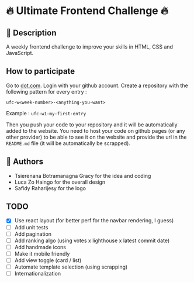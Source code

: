 # 🔥 Ultimate Frontend Challenge 🔥

## 📝 Description

A weekly frontend challenge to improve your skills in HTML, CSS and JavaScript.

## How to participate

Go to [dot.com](dot.com). Login with your github account.
Create a repository with the following pattern for every entry : 

`ufc-w<week-number>-<anything-you-want>`

Example : `ufc-w1-my-first-entry`

Then you push your code to your repository and it will be automatically added to the website.
You need to host your code on github pages (or any other provider) to be able to see it on the website and provide the url in the `README.md` file (it will be automatically be scrapped).

## 👥 Authors

- Tsierenana Botramanagna Gracy for the idea and coding
- Luca Zo Haingo for the overall design
- Safidy Raharijesy for the logo

## TODO 
- [x] Use react layout (for better perf for the navbar rendering, I guess)
- [ ] Add unit tests
- [ ] Add pagination
- [ ] Add ranking algo (using votes x lighthouse x latest commit date)
- [ ] Add handmade icons
- [ ] Make it mobile friendly
- [ ] Add view toggle (card / list)
- [ ] Automate template selection (using scrapping)
- [ ] Internationalization